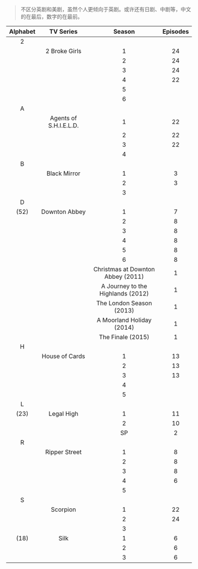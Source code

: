 > 不区分英剧和美剧，虽然个人更倾向于英剧。或许还有日剧、中剧等，中文的在最后，数字的在最前。

|Alphabet|TV Series|Season|Episodes|
|:------:|:-------:|:----:|:------:|
|2||||
||2 Broke Girls|1|24|
|||2|24|
|||3|24|
|||4|22|
|||5||
|||6||
|A||||
||Agents of S.H.I.E.L.D.|1|22|
|||2|22|
|||3|22|
|||4||
|B||||
||Black Mirror|1|3|
|||2|3|
|||3||
|D||||
|(52)|Downton Abbey|1|7|
|||2|8|
|||3|8|
|||4|8|
|||5|8|
|||6|8|
|||Christmas at Downton Abbey (2011)|1|
|||A Journey to the Highlands (2012)|1|
|||The London Season (2013)|1|
|||A Moorland Holiday (2014)|1|
|||The Finale (2015)|1|
|H||||
||House of Cards|1|13|
|||2|13|
|||3|13|
|||4||
|||5||
|L||||
|(23)|Legal High|1|11|
|||2|10|
|||SP|2|
|R||||
||Ripper Street|1|8|
|||2|8|
|||3|8|
|||4|6|
|||5||
|S||||
||Scorpion|1|22|
|||2|24|
|||3||
|(18)|Silk|1|6|
|||2|6|
|||3|6|
